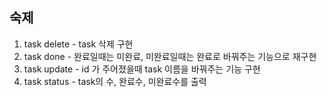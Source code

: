 ## 숙제

1. task delete - task 삭제 구현
2. task done - 완료일때는 미완료, 미완료일때는 완료로 바꿔주는 기능으로 재구현
3. task update - id 가 주어졌을때 task 이름을 바꿔주는 기능 구현
4. task status - task의 수, 완료수, 미완료수를 출력
